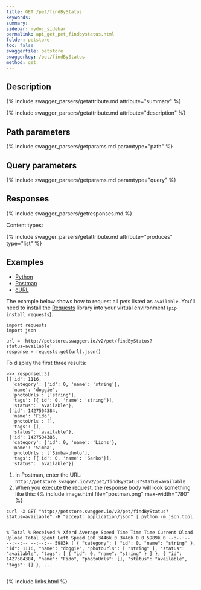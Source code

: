 ```yaml
---
title: GET /pet/findByStatus
keywords: 
summary: 
sidebar: mydoc_sidebar
permalink: api_get_pet_findbystatus.html
folder: petstore
toc: false
swaggerfile: petstore
swaggerkey: /pet/findByStatus
method: get
---
```

## Description

{% include swagger_parsers/getattribute.md attribute="summary" %}

{% include swagger_parsers/getattribute.md attribute="description" %}

## Path parameters

{% include swagger_parsers/getparams.md paramtype="path" %}

## Query parameters

{% include swagger_parsers/getparams.md paramtype="query" %}

## Responses

{% include swagger_parsers/getresponses.md %}

Content types:

{% include swagger_parsers/getattribute.md attribute="produces" type="list" %}

## Examples
<ul id="profileTabs" class="nav nav-tabs">
    <li class="active"><a href="#python" data-toggle="tab">Python</a></li>
    <li><a href="#postman" data-toggle="tab">Postman</a></li>
    <li><a href="#curl" data-toggle="tab">cURL</a></li>
</ul>

<div class="tab-content">

<div role="tabpanel" class="tab-pane active" id="python">
<p>The example below shows how to request all pets listed as <code>available</code>. You'll need to install the <a href="http://docs.python-requests.org/en/master/user/quickstart/"> Requests</a> library into your virtual environment (<code>pip install requests</code>).</p>

<pre class="highlight">
<code>import requests
import json

url = 'http://petstore.swagger.io/v2/pet/findByStatus?status=available'
response = requests.get(url).json()</code>
</pre>

<p>To display the first three results:</p>

<pre class="highlight">
<code>>>> response[:3]
[{'id': 1116,
  'category': {'id': 0, 'name': 'string'},
  'name': 'doggie',
  'photoUrls': ['string'],
  'tags': [{'id': 0, 'name': 'string'}],
  'status': 'available'},
 {'id': 1427504384,
  'name': 'Fido',
  'photoUrls': [],
  'tags': [],
  'status': 'available'},
 {'id': 1427504385,
  'category': {'id': 0, 'name': 'Lions'},
  'name': 'Simba',
  'photoUrls': ['Simba-photo'],
  'tags': [{'id': 0, 'name': 'Sarko'}],
  'status': 'available'}]</code>
</pre>
</div>

<div role="tabpanel" class="tab-pane" id="postman">
<ol>
<li>In Postman, enter the URL:<br><code>http://petstore.swagger.io/v2/pet/findByStatus?status=available</code></li>
<li>When you execute the request, the response body will look something like this:
   {% include image.html file="postman.png" max-width="780" %}
</li>
</ol>
</div>

<div role="tabpanel" class="tab-pane" id="curl">
<pre class="highlight">
<code>curl -X GET "http://petstore.swagger.io/v2/pet/findByStatus?status=available" -H "accept: application/json" | python -m json.tool

  % Total    % Received % Xferd  Average Speed   Time    Time     Time  Current
                                 Dload  Upload   Total   Spent    Left  Speed
100 3446k    0 3446k    0     0  5989k      0 --:--:-- --:--:-- --:--:-- 5983k
[
    {
        "category": {
            "id": 0,
            "name": "string"
        },
        "id": 1116,
        "name": "doggie",
        "photoUrls": [
            "string"
        ],
        "status": "available",
        "tags": [
            {
                "id": 0,
                "name": "string"
            }
        ]
    },
    {
        "id": 1427504384,
        "name": "Fido",
        "photoUrls": [],
        "status": "available",
        "tags": []
    },
    ...
</code>
</pre>
</div>
</div>

{% include links.html %}
